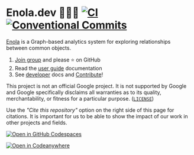 <!--
    SPDX-License-Identifier: Apache-2.0

    Copyright 2023-2025 The Enola <https://enola.dev> Authors

    Licensed under the Apache License, Version 2.0 (the "License");
    you may not use this file except in compliance with the License.
    You may obtain a copy of the License at

        https://www.apache.org/licenses/LICENSE-2.0

    Unless required by applicable law or agreed to in writing, software
    distributed under the License is distributed on an "AS IS" BASIS,
    WITHOUT WARRANTIES OR CONDITIONS OF ANY KIND, either express or implied.
    See the License for the specific language governing permissions and
    limitations under the License.
-->

# Enola.dev 🕵🏾‍♀️ [![CI](https://github.com/enola-dev/enola/actions/workflows/ci.yaml/badge.svg)](https://github.com/enola-dev/enola/actions/workflows/ci.yaml) [![Conventional Commits](https://img.shields.io/badge/Conventional%20Commits-%E2%9C%85-grey)](https://conventionalcommits.org)

[Enola](https://enola.dev) is a Graph-based analytics system for exploring relationships between common objects.

1. [Join group](https://groups.google.com/g/enoladev-announcements) <!-- TODO Later also create enola.dev-discuss@ --> and please ⭐ on GitHub
1. Read the [user guide](https://docs.enola.dev/use/) documentation
1. See [developer](https://docs.enola.dev/dev/setup/) docs and [Contribute](https://docs.enola.dev/contributing/)!

This project is not an official Google project. It is not supported by
Google and Google specifically disclaims all warranties as to its quality,
merchantability, or fitness for a particular purpose. ([`LICENSE`](LICENSE))

Use the _"Cite this repository"_ option on the right side of this page for citations.
It is important for us to be able to show the impact of our work in other projects and fields.

[![Open in GitHub Codespaces](https://github.com/codespaces/badge.svg)](https://codespaces.new/enola-dev/enola?quickstart=1)

[![Open in Codeanywhere](https://codeanywhere.com/img/open-in-codeanywhere-btn.svg)](https://app.codeanywhere.com/#https://github.com/enola-dev/enola)